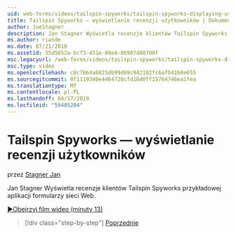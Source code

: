 ```yaml
---
uid: web-forms/videos/tailspin-spyworks/tailspin-spyworks-displaying-user-reviews
title: Tailspin Spyworks — wyświetlanie recenzji użytkowników | Dokumentacja firmy Microsoft
author: JoeStagner
description: Jan Stagner Wyświetla recenzje klientów Tailspin Spyworks przykładowej aplikacji formularzy sieci Web.
ms.author: riande
ms.date: 07/21/2010
ms.assetid: 55d5652a-bcf3-451e-89e4-8b907d88708f
msc.legacyurl: /web-forms/videos/tailspin-spyworks/tailspin-spyworks-displaying-user-reviews
msc.type: video
ms.openlocfilehash: c8c7864a6825db99db9c942102fc6afb41b0e655
ms.sourcegitcommit: 0f1119340e4464720cfd16d0ff15764746ea1fea
ms.translationtype: MT
ms.contentlocale: pl-PL
ms.lasthandoff: 04/17/2019
ms.locfileid: "59405204"
---
```

# <a name="tailspin-spyworks---displaying-user-reviews"></a>Tailspin Spyworks — wyświetlanie recenzji użytkowników

przez [Stagner Jan](https://github.com/JoeStagner)

Jan Stagner Wyświetla recenzje klientów Tailspin Spyworks przykładowej aplikacji formularzy sieci Web.

[&#9654;Obejrzyj film wideo (minuty 13)](https://channel9.msdn.com/Blogs/ASP-NET-Site-Videos/tailspin-spyworks-displaying-user-reviews)

> [!div class="step-by-step"]
> [Poprzednie](tailspin-spyworks-adding-user-product-reviews.md)
